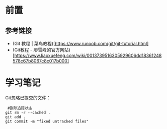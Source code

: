 # 前置

## 参考链接

* (Git 教程 | 菜鸟教程)[https://www.runoob.com/git/git-tutorial.html]
* (Git教程 - 廖雪峰的官方网站)[https://www.liaoxuefeng.com/wiki/0013739516305929606dd18361248578c67b8067c8c017b000]

# 学习笔记

Git忽略已提交的文件：

```
 #删除追踪状态
git rm -r --cached .
git add . 
git commit -m "fixed untracked files"
```